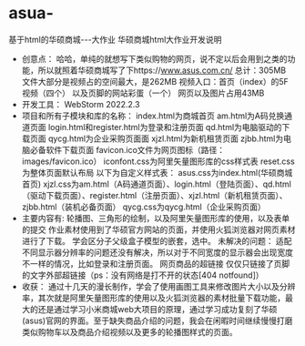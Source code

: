 # asua-
基于html的华硕商城---大作业
华硕商城html大作业开发说明
- 创意点：
  哈哈，单纯的就想写下类似购物的网页，说不定以后会用到之类的功能，所以就照着华硕商城写了下https://www.asus.com.cn/
  总计：305MB
  文件大部分是视频占的空间最大，是262MB
  视频入口：首页（index）的5F视频（四个）
  以及页脚的网站彩蛋（一个）
  网页以及图片占用43MB
- 开发工具：
  WebStorm 2022.2.3
- 项目和所有子模块和库的名称：
  index.html为商城首页
  am.html为A码兑换通道页面
  login.html和register.html为登录和注册页面
  qd.html为电脑驱动的下载页面
  qycg.html为企业采购页面面
  xjzl.html为新机租赁页面
  zjbb.html为电脑必备软件下载页面
  favicon.ico文件为网页图标（路径：images/favicon.ico）
  iconfont.css为阿里矢量图形库的css样式表
  reset.css为整体页面默认布局
  以下为自定义样式表：
  asus.css为index.html(华硕商城首页)
  xjzl.css为am.html（A码通道页面）、login.html（登陆页面）、qd.html（驱动下载页面）、register.html（注册页面）、xjzl.html（新机租赁页面）、zjbb.html（装机必备页面）
  qycg.css为qycg.html（企业采购页面）
- 主要内容有:
  轮播图、三角形的绘制，以及阿里矢量图形库的使用，以及表单的提交
  作业素材使用到了华硕官方网站的页面，并使用火狐浏览器对网页素材进行了下载。
  学会区分子父级盒子模型的嵌套，选中。
  未解决的问题：
  适配不同显示器分辨率的问题还没有解决，所以对于不同宽度的显示器会出现宽度不一样的情况，比如登录和注册页面。
  网页商品的超链接
  仅仅只链接了页脚的文字外部超链接（ps：没有网络是打不开的状态[404 notfound]）
- 收获：
  通过十几天的漫长制作，学会了使用画图工具来修改图片大小以及分辨率，其次就是阿里矢量图形库的使用以及火狐浏览器的素材批量下载功能，最大的还是通过学习小米商城web大项目的原理，通过学习成功复刻了华硕(asus)官网的界面。至于缺失商品介绍的问题，我会在闲暇时间继续慢慢打磨类似购物车以及商品介绍视频以及更多的轮播图样式的页面。
